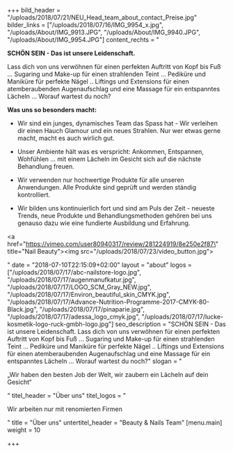 +++
bild_header = "/uploads/2018/07/21/NEU_Head_team_about_contact_Preise.jpg"
bilder_links = ["/uploads/2018/07/16/IMG_9954_x.jpg", "/uploads/About/IMG_9913.JPG", "/uploads/About/IMG_9940.JPG", "/uploads/About/IMG_9954.JPG"]
content_rechts = "<p><strong>SCHÖN SEIN - Das ist unsere Leidenschaft.</strong></p><p>Lass dich von uns verwöhnen für einen perfekten Auftritt von Kopf bis Fuß ... Sugaring und Make-up für einen strahlenden Teint ... Pediküre und Maniküre für perfekte Nägel .. Liftings und Extensions für einen atemberaubenden Augenaufschlag und eine Massage für ein entspanntes Lächeln ... Worauf wartest du noch?</p><p><strong>Was uns so besonders macht:</strong></p><ul><li><p>Wir sind ein junges, dynamisches Team das Spass hat - Wir verleihen dir einen Hauch Glamour und ein neues Strahlen. Nur wer etwas gerne macht, macht es auch wirlich gut.</p></li><li><p>Unser Ambiente hält was es verspricht: Ankommen, Entspannen, Wohfühlen ... mit einem Lächeln im Gesicht sich auf die nächste Behandlung freuen.</p></li><li><p>Wir verwenden nur hochwertige Produkte für alle unseren Anwendungen. Alle Produkte sind geprüft und werden ständig kontrolliert.</p></li><li><p>Wir bilden uns kontinuierlich fort und sind am Puls der Zeit - neueste Trends, neue Produkte und Behandlungsmethoden gehören bei uns genauso dazu wie eine fundierte Ausbildung und Erfahrung.</p></li></ul><p><a href=\"https://vimeo.com/user80940317/review/281224919/8e250e2f87\" title=\"Nail Beauty\"><img src=\"/uploads/2018/07/23/video_button.jpg\"></a></p>"
date = "2018-07-10T22:15:09+02:00"
layout = "about"
logos = ["/uploads/2018/07/17/abc-nailstore-logo.jpg", "/uploads/2018/07/17/augenmanufkatur.jpg", "/uploads/2018/07/17/LOGO_SCM_Gray_NEW.jpg", "/uploads/2018/07/17/Environ_beautiful_skin_CMYK.jpg", "/uploads/2018/07/17/Advance-Nutrition-Programme-2017-CMYK-80-Black.jpg", "/uploads/2018/07/17/pinaparie.jpg", "/uploads/2018/07/17/adessa_logo_cmyk.jpg", "/uploads/2018/07/17/lucke-kosmetik-logo-ruck-gmbh-logo.jpg"]
seo_description = "SCHÖN SEIN - Das ist unsere Leidenschaft.  Lass dich von uns verwöhnen für einen perfekten Auftritt von Kopf bis Fuß ... Sugaring und Make-up für einen strahlenden Teint ... Pediküre und Maniküre für perfekte Nägel .. Liftings und Extensions für einen atemberaubenden Augenaufschlag und eine Massage für ein entspanntes Lächeln ... Worauf wartest du noch?"
slogan = "<p>„Wir haben den besten Job der Welt, wir zaubern ein Lächeln auf dein Gesicht“</p>"
titel_header = "Über uns"
titel_logos = "<p>Wir arbeiten nur mit renomierten Firmen</p>"
title = "Über uns"
untertitel_header = "Beauty & Nails Team"
[menu.main]
weight = 10

+++
